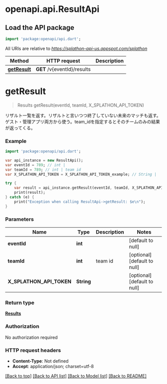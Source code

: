 # openapi.api.ResultApi

## Load the API package
```dart
import 'package:openapi/api.dart';
```

All URIs are relative to *https://splathon-api-us.appspot.com/splathon*

Method | HTTP request | Description
------------- | ------------- | -------------
[**getResult**](ResultApi.md#getResult) | **GET** /v{eventId}/results | 


# **getResult**
> Results getResult(eventId, teamId, X_SPLATHON_API_TOKEN)



リザルト一覧を返す。リザルトと言いつつ終了していない未来のマッチも返す。ゲスト・管理アプリ両方から使う。team_idを指定するとそのチームのみの結果が返ってくる。

### Example 
```dart
import 'package:openapi/api.dart';

var api_instance = new ResultApi();
var eventId = 789; // int | 
var teamId = 789; // int | team id
var X_SPLATHON_API_TOKEN = X_SPLATHON_API_TOKEN_example; // String | 

try { 
    var result = api_instance.getResult(eventId, teamId, X_SPLATHON_API_TOKEN);
    print(result);
} catch (e) {
    print("Exception when calling ResultApi->getResult: $e\n");
}
```

### Parameters

Name | Type | Description  | Notes
------------- | ------------- | ------------- | -------------
 **eventId** | **int**|  | [default to null]
 **teamId** | **int**| team id | [optional] [default to null]
 **X_SPLATHON_API_TOKEN** | **String**|  | [optional] [default to null]

### Return type

[**Results**](Results.md)

### Authorization

No authorization required

### HTTP request headers

 - **Content-Type**: Not defined
 - **Accept**: application/json; charset=utf-8

[[Back to top]](#) [[Back to API list]](../README.md#documentation-for-api-endpoints) [[Back to Model list]](../README.md#documentation-for-models) [[Back to README]](../README.md)

